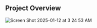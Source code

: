 ## Project Overview
![Screen Shot 2025-01-12 at 3 24 53 AM](https://github.com/user-attachments/assets/5d176653-80d2-44e4-b02e-a9da4c21c23f)
